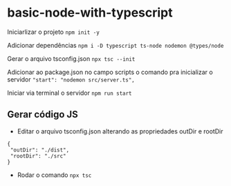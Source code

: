 # basic-node-with-typescript

Iniciarlizar o projeto
`npm init -y`

Adicionar dependências
`npm i -D typescript ts-node nodemon @types/node`

Gerar o arquivo tsconfig.json
`npx tsc --init`

Adicionar ao package.json no campo scripts o comando pra inicializar o servidor
`"start": "nodemon src/server.ts",`

Iniciar via terminal o servidor
`npm run start`

## Gerar código JS
- Editar o arquivo tsconfig.json alterando as propriedades outDir e rootDir
```
{
 "outDir": "./dist",
 "rootDir": "./src"
}
```

- Rodar o comando `npx tsc`
